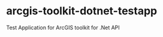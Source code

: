 arcgis-toolkit-dotnet-testapp
=============================

Test Application for ArcGIS toolkit for .Net API

